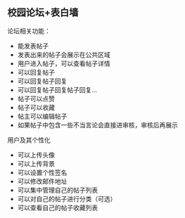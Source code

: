 ## 校园论坛+表白墙

论坛相关功能：
* 能发表帖子
* 发表出来的帖子会展示在公共区域
* 用户进入帖子，可以查看帖子详情
* 可以回复帖子
* 可以回复帖子回复
* 可以回复帖子回复帖子回复...
* 帖子可以点赞
* 帖子可以收藏
* 帖主可以编辑帖子
* 如果帖子中包含一些不当言论会直接进审核，审核后再展示

用户及其个性化
* 可以上传头像
* 可以上传背景
* 可以设置个性签名
* 可以修改邮件地址
* 可以集中管理自己的帖子列表
* 可以对自己的帖子进行分类（可选）
* 可以查看自己的帖子收藏列表
